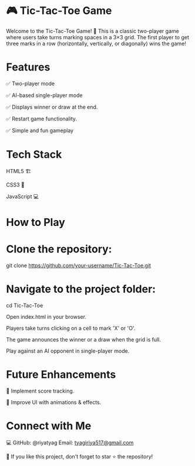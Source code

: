 # 🎮 Tic-Tac-Toe Game

Welcome to the Tic-Tac-Toe Game! 🎉 This is a classic two-player game where users take turns marking spaces in a 3×3 grid. The first player to get three marks in a row (horizontally, vertically, or diagonally) wins the game!

# Features

✅ Two-player mode

✅ AI-based single-player mode

✅ Displays winner or draw at the end.

✅ Restart game functionality.

✅ Simple and fun gameplay

# Tech Stack

HTML5 🏗️

CSS3 🎨

JavaScript 💻

#  How to Play

# Clone the repository:

git clone https://github.com/your-username/Tic-Tac-Toe.git

# Navigate to the project folder:

cd Tic-Tac-Toe

 Open index.html in your browser.

 Players take turns clicking on a cell to mark 'X' or 'O'.

 The game announces the winner or a draw when the grid is full.

Play against an AI opponent in single-player mode. 

#  Future Enhancements

🚀 Implement score tracking.

🚀 Improve UI with animations & effects.

# Connect with Me

💻 GitHub: @riyatyag 
Email: tyagiriya517@gmail.com

🌟 If you like this project, don't forget to star ⭐ the repository!

